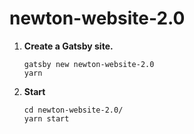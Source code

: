 
# newton-website-2.0

1.  **Create a Gatsby site.**

    ```shell
    gatsby new newton-website-2.0
    yarn
    ```

2.  **Start**

    ```shell
    cd newton-website-2.0/
    yarn start
    ```


